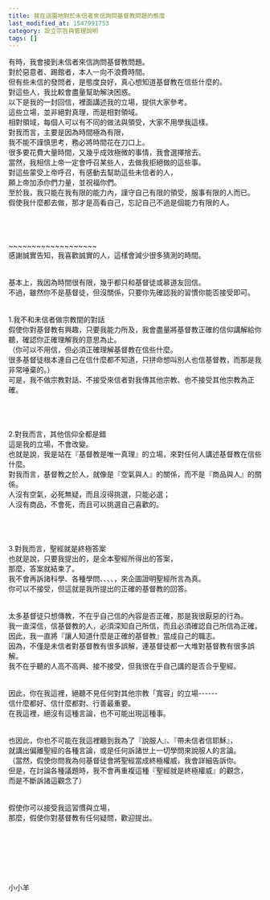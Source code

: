 ```yaml
---
title: 我在這園地對於未信者來信詢問基督教問題的態度
last_modified_at: 1547991753
category: 設立宗旨與管理說明
tags: []
---
```


有時，我會接到未信者來信詢問基督教問題。<br>對於惡意者、踢館者，本人一向不浪費時間。<br>但有些未信的發問者，是態度良好，真心想知道基督教在信些什麼的。<br>對這些人，我比較會盡量幫助解決困惑。<br><!--more-->以下是我的一封回信，裡面講述我的立場，提供大家參考。<br>這些立場，並非絕對真理，而是相對領域。<br>相對領域，每個人可以有不同的做法與領受，大家不用學我這樣。<br>對我而言，主要是因為時間極為有限，<br>我不能不謹慎思考，務必將時間花在刀口上。<br>很多要花費大量時間，又幾乎成效極微的事情，我會選擇捨去。<br>當然，我相信上帝一定會呼召某些人，去做我拒絕做的這些事。<br>對這些蒙受上帝呼召，有感動去幫助這些未信者的人，<br>願上帝加添你們力量，並祝福你們。<br>至於我，我只能在我有限的能力內，謹守自己有限的領受，服事有限的人而已。<br>假使我什麼都去做，那才是高看自己，忘記自己不過是個能力有限的人。<br><br><br><br><br>~~~~~~~~~~~~~~~~~~~<br>感謝誠實告知，我喜歡誠實的人，這樣會減少很多猜測的時間。<br> <br><br>基本上，我因為時間很有限，幾乎都只和基督徒或慕道友回信。<br>不過，雖然你不是基督徒，但沒關係，只要你先確認我的習慣你能否接受即可。<br> <br><br>1.我不和未信者做宗教間的對話<br>假使你對基督教有興趣，只要我能力所及，我會盡量將基督教正確的信仰講解給你聽，確認你正確理解我的意思為止。<br>（你可以不用信，但必須正確理解基督教在信些什麼。<br>很多基督徒根本連自己在信什麼都不知道，只拼命想叫別人也信基督教，而那是我非常唾棄的。）<br>可是，我不做宗教對話、不接受來信者對我傳其他宗教、也不接受其他宗教為正確。<br> <br> <br><br><br>2.對我而言，其他信仰全都是錯<br>這是我的立場，不會改變。<br>也就是說，我是站在『基督教是唯一真理』的立場，來對任何人講述基督教在信些什麼。<br>對我而言，基督教之於人，就像是『空氣與人』的關係，而不是『商品與人』的關係。<br>人沒有空氣，必死無疑，而且沒得挑選，只能必選；<br>人沒有商品，不會死，而且可以挑選自己喜歡的。<br> <br> <br><br><br>3.對我而言，聖經就是終極答案<br>也就是說，只要我提出的，是全本聖經所得出的答案，<br>那麼，答案就結束了。<br>我不會再訴諸科學、各種學問、、、、，來企圖證明聖經所言為真。<br>你可以不接受，但這就是我所提出的正確的基督教的回答。<br> <br><br>太多基督徒只想傳教，不在乎自己信的內容是否正確，那是我很厭惡的行為。<br>我一直深信，信基督教的人，必須深知自己所信，而且必須確認自己所信為正確。<br>因此，我一直將『讓人知道什麼是正確的基督教』當成自己的職志。<br>因為，不僅是未信者對基督教有很多誤解，連基督徒都一大堆對基督教有很多誤解。<br>我不在乎聽的人高不高興、接不接受，但我很在乎自己講的是否合乎聖經。<br> <br><br>因此，你在我這裡，絕聽不見任何對其他宗教「寬容」的立場------<br>信什麼都好、信什麼都對、行善最重要。<br>在我這裡，絕沒有這種言論，也不可能出現這種事。<br> <br><br>也因此，你也不可能在我這裡聽到我為了『說服人』、『帶未信者信耶穌』，<br>就講出偏離聖經的各種言論，或是任何訴諸世上一切學問來說服人的言論。<br>（當然，假使你問我為何基督徒會將聖經當成終極權威，我會詳細告訴你。<br>但是，在討論各種議題時，我不會再重複這種『聖經就是終極權威』的觀念，<br>而是不斷訴諸這觀念了）<br> <br><br>假使你可以接受我這習慣與立場，<br>那麼，假使你對基督教有任何疑問，歡迎提出。<br> <br><br><br><br><br><br><br>小小羊<br><br><br><br><br><br><br><br><br>
